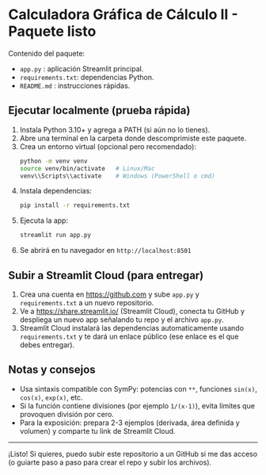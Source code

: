 # Calculadora Gráfica de Cálculo II - Paquete listo

Contenido del paquete:
- `app.py` : aplicación Streamlit principal.
- `requirements.txt`: dependencias Python.
- `README.md` : instrucciones rápidas.

## Ejecutar localmente (prueba rápida)
1. Instala Python 3.10+ y agrega a PATH (si aún no lo tienes).
2. Abre una terminal en la carpeta donde descomprimiste este paquete.
3. Crea un entorno virtual (opcional pero recomendado):
   ```bash
   python -m venv venv
   source venv/bin/activate   # Linux/Mac
   venv\\Scripts\\activate    # Windows (PowerShell o cmd)
   ```
4. Instala dependencias:
   ```bash
   pip install -r requirements.txt
   ```
5. Ejecuta la app:
   ```bash
   streamlit run app.py
   ```
6. Se abrirá en tu navegador en `http://localhost:8501`

## Subir a Streamlit Cloud (para entregar)
1. Crea una cuenta en https://github.com y sube `app.py` y `requirements.txt` a un nuevo repositorio.
2. Ve a https://share.streamlit.io/ (Streamlit Cloud), conecta tu GitHub y despliega un nuevo app señalando tu repo y el archivo `app.py`.
3. Streamlit Cloud instalará las dependencias automaticamente usando `requirements.txt` y te dará un enlace público (ese enlace es el que debes entregar).

## Notas y consejos
- Usa sintaxis compatible con SymPy: potencias con `**`, funciones `sin(x)`, `cos(x)`, `exp(x)`, etc.
- Si la función contiene divisiones (por ejemplo `1/(x-1)`), evita límites que provoquen división por cero.
- Para la exposición: prepara 2-3 ejemplos (derivada, área definida y volumen) y comparte tu link de Streamlit Cloud.

---
¡Listo! Si quieres, puedo subir este repositorio a un GitHub si me das acceso (o guiarte paso a paso para crear el repo y subir los archivos).